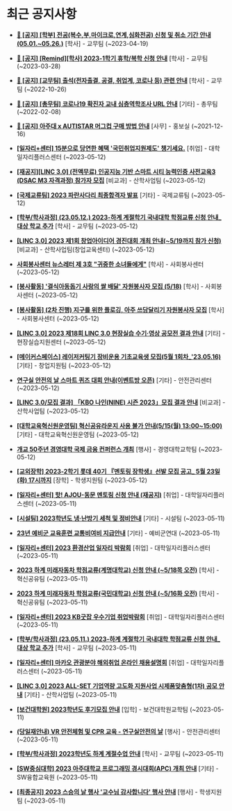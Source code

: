 # 최근 공지사항

* **[📌 [공지] [학부] 전공(복수,부,마이크로,연계,심화전공) 신청 및 취소 기간 안내 (05.01.~05.26.)](http://ajou.ac.kr/kr/ajou/notice.do?mode=view&amp;articleNo=213679&amp;article.offset=0&amp;articleLimit=30)**
 [학사] - 교무팀 (~2023-04-19)

* **[📌 [공지] [Remind][학사] 2023-1학기 휴학/복학 신청 안내](http://ajou.ac.kr/kr/ajou/notice.do?mode=view&amp;articleNo=212711&amp;article.offset=0&amp;articleLimit=30)**
 [학사] - 교무팀 (~2023-03-28)

* **[📌 [공지] [교무팀] 출석(전자출결, 공결, 취업계, 코로나 등) 관련 안내](http://ajou.ac.kr/kr/ajou/notice.do?mode=view&amp;articleNo=205552&amp;article.offset=0&amp;articleLimit=30)**
 [학사] - 교무팀 (~2022-10-26)

* **[📌 [공지] [총무팀] 코로나19 확진자 교내 심층역학조사 URL 안내](http://ajou.ac.kr/kr/ajou/notice.do?mode=view&amp;articleNo=180493&amp;article.offset=0&amp;articleLimit=30)**
 [기타] - 총무팀 (~2022-02-08)

* **[📌 [공지] 아주대 x AUTISTAR 머그컵 구매 방법 안내](http://ajou.ac.kr/kr/ajou/notice.do?mode=view&amp;articleNo=147976&amp;article.offset=0&amp;articleLimit=30)**
 [사무] - 홍보실 (~2021-12-16)

* **[[일자리+센터] 15분으로 당연한 혜택 &#x27;국민취업지원제도&#x27; 챙기세요.](http://ajou.ac.kr/kr/ajou/notice.do?mode=view&amp;articleNo=214609&amp;article.offset=0&amp;articleLimit=30)**
 [취업] - 대학일자리플러스센터 (~2023-05-12)

* **[[재공지][LINC 3.0] (전액무료) 인공지능 기반 스마트 시티 능력인증 사전교육3 (DSAC M3 자격과정) 참가자 모집](http://ajou.ac.kr/kr/ajou/notice.do?mode=view&amp;articleNo=214608&amp;article.offset=0&amp;articleLimit=30)**
 [비교과] - 산학사업팀 (~2023-05-12)

* **[[국제교류팀] 2023 파란사다리 최종합격자 발표](http://ajou.ac.kr/kr/ajou/notice.do?mode=view&amp;articleNo=214605&amp;article.offset=0&amp;articleLimit=30)**
 [기타] - 국제교류팀 (~2023-05-12)

* **[[학부/학사과정] (23.05.12.) 2023-하계 계절학기 국내대학 학점교류 신청 안내_대상 학교 추가](http://ajou.ac.kr/kr/ajou/notice.do?mode=view&amp;articleNo=214598&amp;article.offset=0&amp;articleLimit=30)**
 [학사] - 교무팀 (~2023-05-12)

* **[[LINC 3.0] 2023 제1회 창업아이디어 경진대회 개최 안내(~5/19까지 참가 신청)](http://ajou.ac.kr/kr/ajou/notice.do?mode=view&amp;articleNo=214595&amp;article.offset=0&amp;articleLimit=30)**
 [비교과] - 산학사업팀(창업교육센터) (~2023-05-12)

* **[사회봉사센터 뉴스레터 제 3호 &quot;귀중한 소녀들에게&quot;](http://ajou.ac.kr/kr/ajou/notice.do?mode=view&amp;articleNo=214594&amp;article.offset=0&amp;articleLimit=30)**
 [학사] - 사회봉사센터 (~2023-05-12)

* **[[봉사활동] &#x27;결식아동돕기 사랑의 쌀 배달&#x27; 자원봉사자 모집 (5/18)](http://ajou.ac.kr/kr/ajou/notice.do?mode=view&amp;articleNo=214591&amp;article.offset=0&amp;articleLimit=30)**
 [학사] - 사회봉사센터 (~2023-05-12)

* **[[봉사활동] (2차 진행) 지구를 위한 플로깅, 아주 쓰담달리기 자원봉사자 모집](http://ajou.ac.kr/kr/ajou/notice.do?mode=view&amp;articleNo=214590&amp;article.offset=0&amp;articleLimit=30)**
 [학사] - 사회봉사센터 (~2023-05-12)

* **[[LINC 3.0] 2023 제18회 LINC 3.0 현장실습 수기·영상 공모전 결과 안내](http://ajou.ac.kr/kr/ajou/notice.do?mode=view&amp;articleNo=214589&amp;article.offset=0&amp;articleLimit=30)**
 [기타] - 현장실습지원센터 (~2023-05-12)

* **[[메이커스페이스] 레이저커팅기 장비운용 기초교육생 모집(5월 1회차_&#x27;23.05.16)](http://ajou.ac.kr/kr/ajou/notice.do?mode=view&amp;articleNo=214587&amp;article.offset=0&amp;articleLimit=30)**
 [기타] - 창업지원팀 (~2023-05-12)

* **[연구실 안전의 날 스마트 퀴즈 대회 안내(이벤트방 오픈)](http://ajou.ac.kr/kr/ajou/notice.do?mode=view&amp;articleNo=214586&amp;article.offset=0&amp;articleLimit=30)**
 [기타] - 안전관리센터 (~2023-05-12)

* **[[LINC 3.0/모집 결과] 「KBO 나인(NINE) 시즌 2023」모집 결과 안내](http://ajou.ac.kr/kr/ajou/notice.do?mode=view&amp;articleNo=214585&amp;article.offset=0&amp;articleLimit=30)**
 [비교과] - 산학사업팀 (~2023-05-12)

* **[[대학교육혁신원운영팀] 혁신공유라운지 사용 불가 안내(5/15(월) 13:00~15:00)](http://ajou.ac.kr/kr/ajou/notice.do?mode=view&amp;articleNo=214566&amp;article.offset=0&amp;articleLimit=30)**
 [기타] - 대학교육혁신원운영팀 (~2023-05-12)

* **[개교 50주년 경영대학 국제 금융 컨퍼런스 개최](http://ajou.ac.kr/kr/ajou/notice.do?mode=view&amp;articleNo=214563&amp;article.offset=0&amp;articleLimit=30)**
 [행사] - 경영대학교학팀 (~2023-05-12)

* **[[교외장학] 2023-2학기 롯데 40기 『멘토링 장학생』선발 모집 공고_ 5월 23일(화) 17시까지](http://ajou.ac.kr/kr/ajou/notice.do?mode=view&amp;articleNo=214557&amp;article.offset=0&amp;articleLimit=30)**
 [장학] - 학생지원팀 (~2023-05-12)

* **[[일자리+센터] 핫! AJOU-동문 멘토링 신청 안내 (재공지)](http://ajou.ac.kr/kr/ajou/notice.do?mode=view&amp;articleNo=214541&amp;article.offset=0&amp;articleLimit=30)**
 [취업] - 대학일자리플러스센터 (~2023-05-11)

* **[[시설팀] 2023학년도 냉·난방기 세척 및 정비안내](http://ajou.ac.kr/kr/ajou/notice.do?mode=view&amp;articleNo=214537&amp;article.offset=0&amp;articleLimit=30)**
 [기타] - 시설팀 (~2023-05-11)

* **[23년 예비군 교육훈련 교통비여비 지급안내](http://ajou.ac.kr/kr/ajou/notice.do?mode=view&amp;articleNo=214528&amp;article.offset=0&amp;articleLimit=30)**
 [기타] - 예비군연대 (~2023-05-11)

* **[[일자리+센터] 2023 환경산업 일자리 박람회](http://ajou.ac.kr/kr/ajou/notice.do?mode=view&amp;articleNo=214526&amp;article.offset=0&amp;articleLimit=30)**
 [취업] - 대학일자리플러스센터 (~2023-05-11)

* **[2023 하계 미래자동차 학점교류(계명대학교) 신청 안내 (~5/18목 오전)](http://ajou.ac.kr/kr/ajou/notice.do?mode=view&amp;articleNo=214522&amp;article.offset=0&amp;articleLimit=30)**
 [학사] - 혁신공유팀 (~2023-05-11)

* **[2023 하계 미래자동차 학점교류(국민대학교) 신청 안내 (~5/16화 오전)](http://ajou.ac.kr/kr/ajou/notice.do?mode=view&amp;articleNo=214521&amp;article.offset=0&amp;articleLimit=30)**
 [학사] - 혁신공유팀 (~2023-05-11)

* **[[일자리+센터] 2023 KB굿잡 우수기업 취업박람회](http://ajou.ac.kr/kr/ajou/notice.do?mode=view&amp;articleNo=214514&amp;article.offset=0&amp;articleLimit=30)**
 [취업] - 대학일자리플러스센터 (~2023-05-11)

* **[[학부/학사과정] (23.05.11.) 2023-하계 계절학기 국내대학 학점교류 신청 안내_대상 학교 추가](http://ajou.ac.kr/kr/ajou/notice.do?mode=view&amp;articleNo=214512&amp;article.offset=0&amp;articleLimit=30)**
 [학사] - 교무팀 (~2023-05-11)

* **[[일자리+센터] 마카오 관광분야 해외취업 온라인 채용설명회](http://ajou.ac.kr/kr/ajou/notice.do?mode=view&amp;articleNo=214509&amp;article.offset=0&amp;articleLimit=30)**
 [취업] - 대학일자리플러스센터 (~2023-05-11)

* **[[LINC 3.0] 2023 ALL-SET 기업역량 고도화 지원사업 시제품맞춤형(1차) 공모 안내](http://ajou.ac.kr/kr/ajou/notice.do?mode=view&amp;articleNo=214507&amp;article.offset=0&amp;articleLimit=30)**
 [기타] - 산학사업팀 (~2023-05-11)

* **[[보건대학원] 2023학년도 후기모집 안내](http://ajou.ac.kr/kr/ajou/notice.do?mode=view&amp;articleNo=214505&amp;article.offset=0&amp;articleLimit=30)**
 [입학] - 보건대학원교학팀 (~2023-05-11)

* **[(당일재안내) VR 안전체험 및 CPR 교육 - 연구실안전의 날](http://ajou.ac.kr/kr/ajou/notice.do?mode=view&amp;articleNo=214501&amp;article.offset=0&amp;articleLimit=30)**
 [행사] - 안전관리센터 (~2023-05-11)

* **[[학부/학사과정] 2023학년도 하계 계절수업 안내](http://ajou.ac.kr/kr/ajou/notice.do?mode=view&amp;articleNo=214493&amp;article.offset=0&amp;articleLimit=30)**
 [학사] - 교무팀 (~2023-05-11)

* **[[SW중심대학] 2023 아주대학교 프로그래밍 경시대회(APC) 개최 안내](http://ajou.ac.kr/kr/ajou/notice.do?mode=view&amp;articleNo=214491&amp;article.offset=0&amp;articleLimit=30)**
 [기타] - SW융합교육원 (~2023-05-11)

* **[[최종공지] 2023 스승의 날 행사 &#x27;교수님 감사합니다&#x27; 행사 안내](http://ajou.ac.kr/kr/ajou/notice.do?mode=view&amp;articleNo=214485&amp;article.offset=0&amp;articleLimit=30)**
 [행사] - 학생지원팀 (~2023-05-11)
